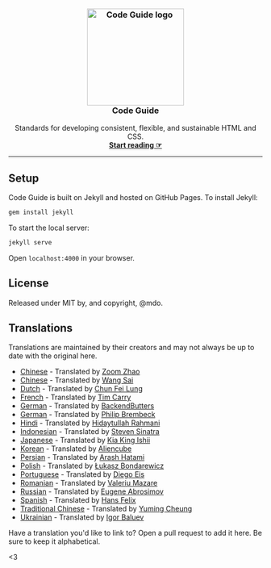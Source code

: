 <h3 align="center">
  <a href="https://codeguide.co/">
    <img src="code-guide-logo.png" alt="Code Guide logo" width="192" height="192">
  </a>
  <br>
  Code Guide
</h3>

<p align="center" markdown="1">
  Standards for developing consistent, flexible, and sustainable HTML and CSS.
  <br>
  <a href="https://codeguide.co"><strong>Start reading ☞</strong></a>
</p>

---

## Setup

Code Guide is built on Jekyll and hosted on GitHub Pages. To install Jekyll:

```sh
gem install jekyll
```

To start the local server:

```sh
jekyll serve
```

Open `localhost:4000` in your browser.

## License

Released under MIT by, and copyright, @mdo.

## Translations

Translations are maintained by their creators and may not always be up to date with the original here.

- [Chinese](http://zoomzhao.github.io/code-guide/) - Translated by [Zoom Zhao](https://github.com/ZoomZhao)
- [Chinese](http://codeguide.bootcss.com/) - Translated by [Wang Sai](https://github.com/wangsai)
- [Dutch](http://chunfeilung.github.io/code-guide/) - Translated by [Chun Fei Lung](https://github.com/chunfeilung)
- [French](http://pixelastic.github.io/code-guide/) - Translated by [Tim Carry](https://github.com/pixelastic/)
- [German](http://BackendButters.github.io/code-guide/) - Translated by [BackendButters](https://github.com/BackendButters)
- [German](https://philipbrembeck.github.io/code-guide/) - Translated by [Philip Brembeck](https://github.com/philipbrembeck)
- [Hindi](https://hidaytrahman.github.io/code-guide/) - Translated by [Hidaytullah Rahmani](https://github.com/hidaytrahman)
- [Indonesian](http://diagramatics.github.io/code-guide-id) - Translated by [Steven Sinatra](http://diagramatics.me)
- [Japanese](http://kia-king.com/code-guide/) - Translated by [Kia King Ishii](https://github.com/kiaking)
- [Korean](http://code-guide.aliencube.org/) - Translated by [Aliencube](https://github.com/aliencube)
- [Persian](https://cg.arash-hatami.ir/) - Translated by [Arash Hatami](https://github.com/hatamiarash7)
- [Polish](http://bondarewicz.github.io/code-guide/) - Translated by [Łukasz Bondarewicz](https://github.com/bondarewicz)
- [Portuguese](http://diegoeis.github.io/code-guide/) - Translated by [Diego Eis](http://tableless.com.br/)
- [Romanian](http://vmazare.github.io/code-guide-romanian/) - Translated by [Valeriu Mazare](https://github.com/vmazare)
- [Russian](http://sadcitizen.github.io/code-guide/) - Translated by [Eugene Abrosimov](https://github.com/sadcitizen)
- [Spanish](https://hansfelix.github.io/code-guide) - Translated by [Hans Felix](https://github.com/hansfelix)
- [Traditional Chinese](https://codeguide.intersection.tw) - Translated by [Yuming Cheung](https://github.com/ymcheung)
- [Ukrainian](https://igor-baluev.github.io/code-guide/) - Translated by [Igor Baluev](https://github.com/igor-baluev)

Have a translation you'd like to link to? Open a pull request to add it here. Be sure to keep it alphabetical.

<3
